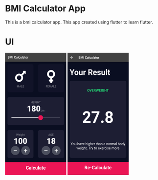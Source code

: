 # BMI Calculator App

This is a bmi calculator app. This app created using flutter to learn flutter.

# UI
<div>
  <img src="./assets/page_1.png" width="200" height="400" >

  <img src="./assets/page_2.png" width="200" height="400">
</div>
